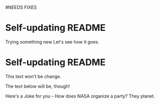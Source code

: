 #NEEDS FIXES 


# Self-updating README

Trying something new
Let's see how it goes. 

# Self-updating README

This text won't be change.

The text below will be, though!

Here's a Joke for you -
How does NASA organize a party?
They planet.
